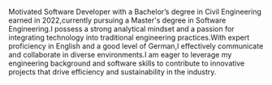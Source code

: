  Motivated Software Developer with a Bachelor’s degree in Civil Engineering
 earned in 2022,currently pursuing a Master's degree in Software
 Engineering.I possess a strong analytical mindset and a passion for
 integrating technology into traditional engineering practices.With expert
 proficiency in English and a good level of German,I effectively communicate
 and collaborate in diverse environments.I am eager to leverage my
 engineering background and software skills to contribute to innovative
 projects that drive efficiency and sustainability in the industry.

